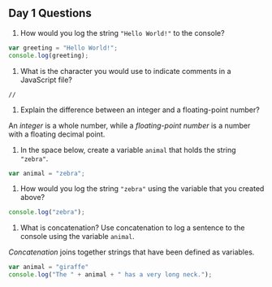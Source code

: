 ## Day 1 Questions

1. How would you log the string `"Hello World!"` to the console?

```javascript
var greeting = "Hello World!";
console.log(greeting);
```

1. What is the character you would use to indicate comments in a JavaScript file?

``//``

1. Explain the difference between an integer and a floating-point number?

An *integer* is a whole number, while a *floating-point number* is a number with a floating decimal point.

1. In the space below, create a variable `animal` that holds the string `"zebra"`.


```javascript
var animal = "zebra";
```

1. How would you log the string `"zebra"` using the variable that you created above?


```javascript
console.log("zebra");
```


1. What is concatenation? Use concatenation to log a sentence to the console using the variable `animal`.


*Concatenation* joins together strings that have been defined as variables.

```javascript   
var animal = "giraffe"
console.log("The " + animal + " has a very long neck.");
```
